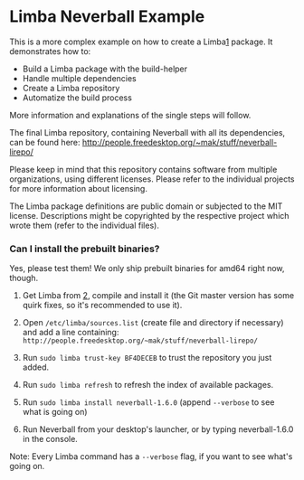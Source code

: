 # Limba Neverball Example

This is a more complex example on how to create a Limba[1] package.
It demonstrates how to:
 * Build a Limba package with the build-helper
 * Handle multiple dependencies
 * Create a Limba repository
 * Automatize the build process

More information and explanations of the single steps will follow.

The final Limba repository, containing Neverball with all its dependencies,
can be found here: http://people.freedesktop.org/~mak/stuff/neverball-lirepo/

Please keep in mind that this repository contains software from multiple organizations,
using different licenses. Please refer to the individual projects for more information about
licensing.

The Limba package definitions are public domain or subjected to the MIT license. Descriptions
might be copyrighted by the respective project which wrote them (refer to the individual files).

### Can I install the prebuilt binaries?
Yes, please test them! We only ship prebuilt binaries for amd64 right now, though.

1. Get Limba from [2], compile and install it (the Git master version has some quirk fixes,
   so it's recommended to use it).

2. Open `/etc/limba/sources.list` (create file and directory if necessary) and add
   a line containing: ```http://people.freedesktop.org/~mak/stuff/neverball-lirepo/```

3. Run `sudo limba trust-key BF4DECEB` to trust the repository you just added.

4. Run `sudo limba refresh` to refresh the index of available packages.

5. Run `sudo limba install neverball-1.6.0` (append `--verbose` to see what is going on)

6. Run Neverball from your desktop's launcher, or by typing neverball-1.6.0 in the console.

Note: Every Limba command has a `--verbose` flag, if you want to see what's going on.

[1]: http://people.freedesktop.org/~mak/limba/
[2]: https://github.com/ximion/limba
